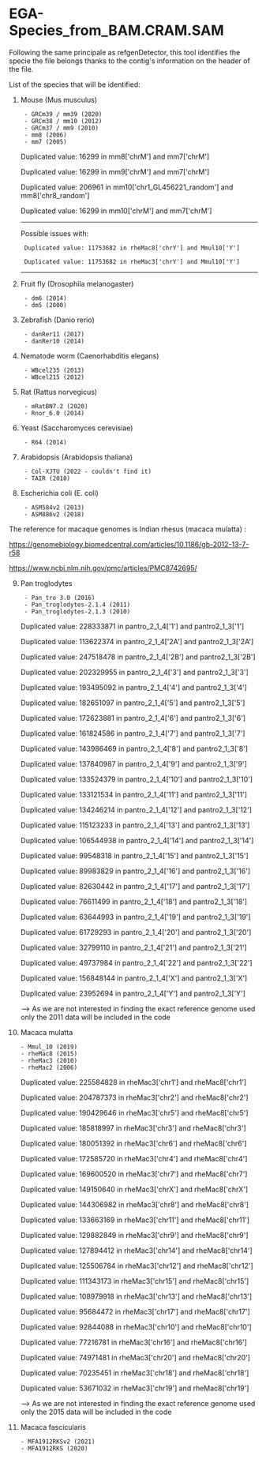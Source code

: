 # EGA-Species_from_BAM.CRAM.SAM

Following the same principale as refgenDetector, this tool identifies the specie the file belongs thanks to the contig's information on the header of the file. 

List of the species that will be identified: 

1. Mouse (Mus musculus)
    
        - GRCm39 / mm39 (2020)
        - GRCm38 / mm10 (2012)
        - GRCm37 / mm9 (2010)
        - mm8 (2006)
        - mm7 (2005)

    Duplicated value: 16299 in mm8['chrM'] and mm7['chrM']
   
    Duplicated value: 16299 in mm9['chrM'] and mm7['chrM']
   
    Duplicated value: 206961 in mm10['chr1_GL456221_random'] and mm8['chr8_random']
   
    Duplicated value: 16299 in mm10['chrM'] and mm7['chrM']
    
    ****
    Possible issues with:
   
        Duplicated value: 11753682 in rheMac8['chrY'] and Mmul10['Y']
   
        Duplicated value: 11753682 in rheMac3['chrY'] and Mmul10['Y']
    ****
       
3. Fruit fly (Drosophila melanogaster)

        - dm6 (2014)
        - dm5 (2000)

4. Zebrafish (Danio rerio)

        - danRer11 (2017)
        - danRer10 (2014)
        
5. Nematode worm (Caenorhabditis elegans)

        - WBcel235 (2013)
        - WBcel215 (2012)

6. Rat (Rattus norvegicus)

        - mRatBN7.2 (2020)
        - Rnor_6.0 (2014)

7. Yeast (Saccharomyces cerevisiae)

        - R64 (2014) 
        
8. Arabidopsis (Arabidopsis thaliana) 

        - Col-XJTU (2022 - couldn't find it)
        - TAIR (2018)
        
9. Escherichia coli (E. coli) 

        - ASM584v2 (2013)
        - ASM886v2 (2018)
        

The reference for macaque genomes is Indian rhesus (macaca mulatta) : 

https://genomebiology.biomedcentral.com/articles/10.1186/gb-2012-13-7-r58

https://www.ncbi.nlm.nih.gov/pmc/articles/PMC8742695/

9. Pan troglodytes

        - Pan_tro 3.0 (2016)
        - Pan_troglodytes-2.1.4 (2011)
        - Pan_troglodytes-2.1.3 (2010)

    Duplicated value: 228333871 in pantro_2_1_4['1'] and pantro2_1_3['1']
   
    Duplicated value: 113622374 in pantro_2_1_4['2A'] and pantro2_1_3['2A']
   
    Duplicated value: 247518478 in pantro_2_1_4['2B'] and pantro2_1_3['2B']
   
    Duplicated value: 202329955 in pantro_2_1_4['3'] and pantro2_1_3['3']
   
    Duplicated value: 193495092 in pantro_2_1_4['4'] and pantro2_1_3['4']
   
    Duplicated value: 182651097 in pantro_2_1_4['5'] and pantro2_1_3['5']
   
    Duplicated value: 172623881 in pantro_2_1_4['6'] and pantro2_1_3['6']
   
    Duplicated value: 161824586 in pantro_2_1_4['7'] and pantro2_1_3['7']
   
    Duplicated value: 143986469 in pantro_2_1_4['8'] and pantro2_1_3['8']
   
    Duplicated value: 137840987 in pantro_2_1_4['9'] and pantro2_1_3['9']
   
    Duplicated value: 133524379 in pantro_2_1_4['10'] and pantro2_1_3['10']
   
    Duplicated value: 133121534 in pantro_2_1_4['11'] and pantro2_1_3['11']
   
    Duplicated value: 134246214 in pantro_2_1_4['12'] and pantro2_1_3['12']
   
    Duplicated value: 115123233 in pantro_2_1_4['13'] and pantro2_1_3['13']
   
    Duplicated value: 106544938 in pantro_2_1_4['14'] and pantro2_1_3['14']
   
    Duplicated value: 99548318 in pantro_2_1_4['15'] and pantro2_1_3['15']
   
    Duplicated value: 89983829 in pantro_2_1_4['16'] and pantro2_1_3['16']
   
    Duplicated value: 82630442 in pantro_2_1_4['17'] and pantro2_1_3['17']
   
    Duplicated value: 76611499 in pantro_2_1_4['18'] and pantro2_1_3['18']
   
    Duplicated value: 63644993 in pantro_2_1_4['19'] and pantro2_1_3['19']
   
    Duplicated value: 61729293 in pantro_2_1_4['20'] and pantro2_1_3['20']
   
    Duplicated value: 32799110 in pantro_2_1_4['21'] and pantro2_1_3['21']
   
    Duplicated value: 49737984 in pantro_2_1_4['22'] and pantro2_1_3['22']
   
    Duplicated value: 156848144 in pantro_2_1_4['X'] and pantro2_1_3['X']
   
    Duplicated value: 23952694 in pantro_2_1_4['Y'] and pantro2_1_3['Y']
   
    --> As we are not interested in finding the exact reference genome used only the 2011 data will be included in the code
        
11. Macaca mulatta

        - Mmul_10 (2019)  
        - rheMac8 (2015)
        - rheMac3 (2010)
        - rheMac2 (2006)
        
    Duplicated value: 225584828 in rheMac3['chr1'] and rheMac8['chr1']
    
    Duplicated value: 204787373 in rheMac3['chr2'] and rheMac8['chr2']
    
    Duplicated value: 190429646 in rheMac3['chr5'] and rheMac8['chr5']
    
    Duplicated value: 185818997 in rheMac3['chr3'] and rheMac8['chr3']
    
    Duplicated value: 180051392 in rheMac3['chr6'] and rheMac8['chr6']
    
    Duplicated value: 172585720 in rheMac3['chr4'] and rheMac8['chr4']
    
    Duplicated value: 169600520 in rheMac3['chr7'] and rheMac8['chr7']
    
    Duplicated value: 149150640 in rheMac3['chrX'] and rheMac8['chrX']
    
    Duplicated value: 144306982 in rheMac3['chr8'] and rheMac8['chr8']
    
    Duplicated value: 133663169 in rheMac3['chr11'] and rheMac8['chr11']
    
    Duplicated value: 129882849 in rheMac3['chr9'] and rheMac8['chr9']
    
    Duplicated value: 127894412 in rheMac3['chr14'] and rheMac8['chr14']
    
    Duplicated value: 125506784 in rheMac3['chr12'] and rheMac8['chr12']
    
    Duplicated value: 111343173 in rheMac3['chr15'] and rheMac8['chr15']
    
    Duplicated value: 108979918 in rheMac3['chr13'] and rheMac8['chr13']
    
    Duplicated value: 95684472 in rheMac3['chr17'] and rheMac8['chr17']
    
    Duplicated value: 92844088 in rheMac3['chr10'] and rheMac8['chr10']
    
    Duplicated value: 77216781 in rheMac3['chr16'] and rheMac8['chr16']
    
    Duplicated value: 74971481 in rheMac3['chr20'] and rheMac8['chr20']
    
    Duplicated value: 70235451 in rheMac3['chr18'] and rheMac8['chr18']
    
    Duplicated value: 53671032 in rheMac3['chr19'] and rheMac8['chr19']
    
    --> As we are not interested in finding the exact reference genome used only the 2015 data will be included in the code
              
12. Macaca fascicularis

        - MFA1912RKSv2 (2021)
        - MFA1912RKS (2020)

